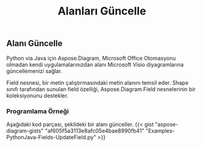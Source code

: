 ﻿---
title: Alanları Güncelle
type: docs
weight: 20
url: /tr/python-java/update-fields/
description: Bu bölümde alanların nasıl güncelleneceği açıklanmaktadır.
---
## **Alanı Güncelle**
Python via Java için Aspose.Diagram, Microsoft Office Otomasyonu olmadan kendi uygulamalarınızdan alanı Microsoft Visio diyagramlarına güncellemenizi sağlar.

Field nesnesi, bir metin çalıştırmasındaki metin alanını temsil eder. Shape sınıfı tarafından sunulan field özelliği, Aspose.Diagram.Field nesnelerinin bir koleksiyonunu destekler.

### **Programlama Örneği**
Aşağıdaki kod parçası, şekildeki bir alanı günceller.
{{< gist "aspose-diagram-gists" "af605f5a3113e8afc05e4bae8990fb41" "Examples-PythonJava-Fields-UpdateField.py" >}}
